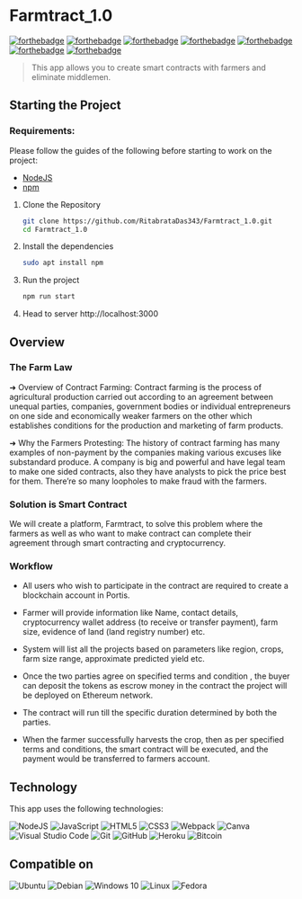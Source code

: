 # Farmtract_1.0

[![forthebadge](https://forthebadge.com/images/badges/made-with-javascript.svg)](https://forthebadge.com)
[![forthebadge](https://forthebadge.com/images/badges/open-source.svg)](https://forthebadge.com)
[![forthebadge](https://forthebadge.com/images/badges/uses-html.svg)](https://forthebadge.com)
[![forthebadge](https://forthebadge.com/images/badges/uses-css.svg)](https://forthebadge.com)
[![forthebadge](https://forthebadge.com/images/badges/uses-js.svg)](https://forthebadge.com)
[![forthebadge](https://forthebadge.com/images/badges/uses-git.svg)](https://forthebadge.com)
[![forthebadge](https://forthebadge.com/images/badges/built-with-love.svg)](https://forthebadge.com)

> This app allows you to create smart contracts with farmers and eliminate middlemen.

## Starting the Project

### Requirements:

Please follow the guides of the following before starting to work on the project:
* [NodeJS](https://nodejs.org/en/download/)
* [npm](https://docs.npmjs.com/cli/install)

1. Clone the Repository

   ```bash
   git clone https://github.com/RitabrataDas343/Farmtract_1.0.git
   cd Farmtract_1.0
   ```
  
2. Install the dependencies

   ```bash
   sudo apt install npm
   ```
   
3. Run the project

   ```bash
   npm run start
   ``` 
4. Head to server http://localhost:3000

## Overview 

### The Farm Law 

➜ Overview of Contract Farming: Contract farming is the process of agricultural production carried out according to an agreement between unequal parties, companies, government bodies or individual entrepreneurs on one side and economically weaker farmers on the other which establishes conditions for the production and marketing of farm products.

➜ Why the Farmers Protesting:  The history of contract farming has many examples of non-payment by the companies making various excuses like substandard produce. A company is big and powerful and have legal team to make one sided contracts, also they have analysts to pick the price best for them.  There’re so many loopholes to make fraud with the farmers.

### Solution is Smart Contract

We will create a platform, Farmtract, to solve this problem where the farmers as well as who want to make contract can complete their agreement through smart contracting and cryptocurrency. 

### Workflow

* All  users  who  wish  to participate in the contract are required to create a blockchain account in Portis.

* Farmer will provide information like Name, contact details, cryptocurrency wallet address (to receive or transfer payment), farm size, evidence of land (land registry number) etc. 

* System will list all the projects based on parameters like region, crops, farm size range, approximate predicted yield etc.

* Once the two parties agree on specified terms and condition , the buyer  can deposit the tokens  as  escrow  money  in the contract the project will be deployed on Ethereum network. 

* The  contract  will   run  till   the  specific  duration determined by both the parties. 

* When the farmer successfully harvests the crop, then as per specified terms and conditions, the smart contract will be executed, and the payment would be transferred to farmers account. 

## Technology 

This app uses the following technologies:

<img alt="NodeJS" src="https://img.shields.io/badge/node.js-%2343853D.svg?style=for-the-badge&logo=node-dot-js&logoColor=white"/> <img alt="JavaScript" src="https://img.shields.io/badge/javascript-%23323330.svg?style=for-the-badge&logo=javascript&logoColor=%23F7DF1E"/> <img alt="HTML5" src="https://img.shields.io/badge/html5-%23E34F26.svg?style=for-the-badge&logo=html5&logoColor=white"/> <img alt="CSS3" src="https://img.shields.io/badge/css3-%231572B6.svg?style=for-the-badge&logo=css3&logoColor=white"/> <img alt="Webpack" src="https://img.shields.io/badge/webpack-%238DD6F9.svg?style=for-the-badge&logo=webpack&logoColor=black" /> <img alt="Canva" src="https://img.shields.io/badge/Canva-%2300C4CC.svg?style=for-the-badge&logo=Canva&logoColor=white"/> <img alt="Visual Studio Code" src="https://img.shields.io/badge/VisualStudioCode-0078d7.svg?style=for-the-badge&logo=visual-studio-code&logoColor=white"/> <img alt="Git" src="https://img.shields.io/badge/git-%23F05033.svg?style=for-the-badge&logo=git&logoColor=white"/> <img alt="GitHub" src="https://img.shields.io/badge/github-%23121011.svg?style=for-the-badge&logo=github&logoColor=white"/> <img alt="Heroku" src="https://img.shields.io/badge/heroku-%23430098.svg?style=for-the-badge&logo=heroku&logoColor=white"/> <img alt="Bitcoin" src="https://img.shields.io/badge/Portis-000000?style=for-the-badge&logo=bitcoin&logoColor=white" />

## Compatible on

<img alt="Ubuntu" src="https://img.shields.io/badge/Ubuntu-E95420?style=for-the-badge&logo=ubuntu&logoColor=white" /> <img alt="Debian" src="https://img.shields.io/badge/Debian-D70A53?style=for-the-badge&logo=debian&logoColor=white" /> <img alt="Windows 10" src="https://img.shields.io/badge/Windows-0078D6?style=for-the-badge&logo=windows&logoColor=white" /> <img alt="Linux" src="https://img.shields.io/badge/Linux-FCC624?style=for-the-badge&logo=linux&logoColor=black"> <img alt="Fedora" src="https://img.shields.io/badge/Fedora-294172?style=for-the-badge&logo=fedora&logoColor=white"> 

